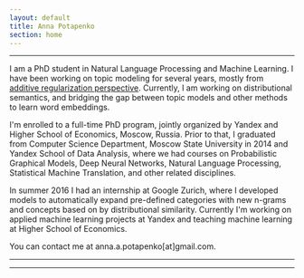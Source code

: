 ```yaml
---
layout: default
title: Anna Potapenko
section: home
---
```


*****
<!--
<p style="text-align: justify" markdown="1"> -->


I am a PhD student in Natural Language Processing and Machine Learning.
I have been working on topic modeling for several years, mostly from [additive regularization perspective](http://bigartm.org/). Currently, I am working on distributional semantics, and bridging the gap between topic models and other methods to learn word embeddings.


I'm enrolled to a full-time PhD program, jointly organized by Yandex and Higher School of Economics, Moscow, Russia. Prior to that, I graduated from Computer Science Department, Moscow State University in 2014 and Yandex School of Data Analysis, where we had courses on Probabilistic Graphical Models, Deep Neural Networks, Natural Language Processing, Statistical Machine Translation, and other related disciplines.


In summer 2016 I had an internship at Google Zurich, where I developed models to automatically expand pre-defined categories with new n-grams and concepts based on by distributional similarity. Currently I'm working on applied machine learning projects at Yandex and teaching machine learning at Higher School of Economics.


You can contact me at anna.a.potapenko[at]gmail.com.


<!-- </p> -->

*****

<div style="text-align:center" markdown="1">

*****

<!-- [Github][] |
[VK][] |
[Facebook][] -->

</div>
<!--
  [HSE]: http://www.hse.ru/en/org/hse/info/
  [Github]: http://github.com/
  [Facebook]: http://www.facebook.com
  [VK]: http://vk.com -->
